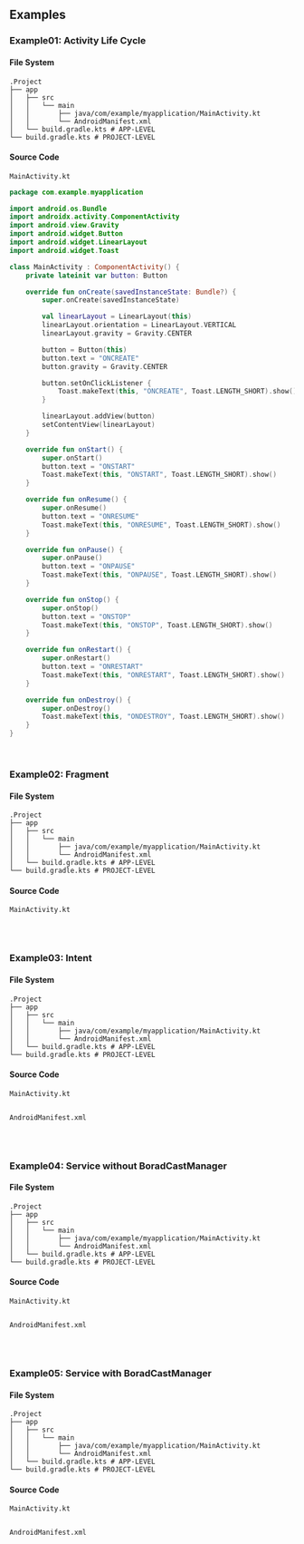 ## Examples
### Example01: Activity Life Cycle
#### File System
```
.Project
├── app
│   ├── src
│   │   └── main
│   │       ├── java/com/example/myapplication/MainActivity.kt
│   │       └── AndroidManifest.xml
│   └── build.gradle.kts # APP-LEVEL
└── build.gradle.kts # PROJECT-LEVEL
```

#### Source Code
`MainActivity.kt`
```kotlin
package com.example.myapplication

import android.os.Bundle
import androidx.activity.ComponentActivity
import android.view.Gravity
import android.widget.Button
import android.widget.LinearLayout
import android.widget.Toast

class MainActivity : ComponentActivity() {
    private lateinit var button: Button

    override fun onCreate(savedInstanceState: Bundle?) {
        super.onCreate(savedInstanceState)

        val linearLayout = LinearLayout(this)
        linearLayout.orientation = LinearLayout.VERTICAL
        linearLayout.gravity = Gravity.CENTER

        button = Button(this)
        button.text = "ONCREATE"
        button.gravity = Gravity.CENTER

        button.setOnClickListener {
            Toast.makeText(this, "ONCREATE", Toast.LENGTH_SHORT).show()
        }

        linearLayout.addView(button)
        setContentView(linearLayout)
    }

    override fun onStart() {
        super.onStart()
        button.text = "ONSTART"
        Toast.makeText(this, "ONSTART", Toast.LENGTH_SHORT).show()
    }

    override fun onResume() {
        super.onResume()
        button.text = "ONRESUME"
        Toast.makeText(this, "ONRESUME", Toast.LENGTH_SHORT).show()
    }

    override fun onPause() {
        super.onPause()
        button.text = "ONPAUSE"
        Toast.makeText(this, "ONPAUSE", Toast.LENGTH_SHORT).show()
    }

    override fun onStop() {
        super.onStop()
        button.text = "ONSTOP"
        Toast.makeText(this, "ONSTOP", Toast.LENGTH_SHORT).show()
    }

    override fun onRestart() {
        super.onRestart()
        button.text = "ONRESTART"
        Toast.makeText(this, "ONRESTART", Toast.LENGTH_SHORT).show()
    }

    override fun onDestroy() {
        super.onDestroy()
        Toast.makeText(this, "ONDESTROY", Toast.LENGTH_SHORT).show()
    }
}
```


<br>



### Example02: Fragment
#### File System
```
.Project
├── app
│   ├── src
│   │   └── main
│   │       ├── java/com/example/myapplication/MainActivity.kt
│   │       └── AndroidManifest.xml
│   └── build.gradle.kts # APP-LEVEL
└── build.gradle.kts # PROJECT-LEVEL
```

#### Source Code
`MainActivity.kt`
```kotlin
```




<br>



### Example03: Intent
#### File System
```
.Project
├── app
│   ├── src
│   │   └── main
│   │       ├── java/com/example/myapplication/MainActivity.kt
│   │       └── AndroidManifest.xml
│   └── build.gradle.kts # APP-LEVEL
└── build.gradle.kts # PROJECT-LEVEL
```

#### Source Code
`MainActivity.kt`
```kotlin
```

`AndroidManifest.xml`
```xml
```



<br>



### Example04: Service without BoradCastManager
#### File System
```
.Project
├── app
│   ├── src
│   │   └── main
│   │       ├── java/com/example/myapplication/MainActivity.kt
│   │       └── AndroidManifest.xml
│   └── build.gradle.kts # APP-LEVEL
└── build.gradle.kts # PROJECT-LEVEL
```

#### Source Code
`MainActivity.kt`
```kotlin
```



`AndroidManifest.xml`
```xml
```



<br>



### Example05: Service with BoradCastManager
#### File System
```
.Project
├── app
│   ├── src
│   │   └── main
│   │       ├── java/com/example/myapplication/MainActivity.kt
│   │       └── AndroidManifest.xml
│   └── build.gradle.kts # APP-LEVEL
└── build.gradle.kts # PROJECT-LEVEL
```

#### Source Code
`MainActivity.kt`
```kotlin
```



`AndroidManifest.xml`
```xml
```

